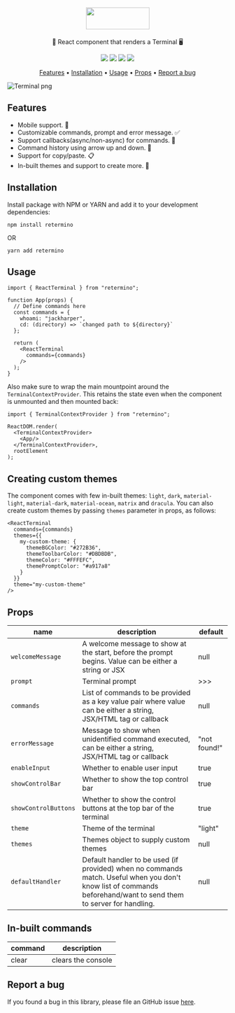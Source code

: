 <h1 align="center">
  <img src="https://retermino.sirv.com/static/terminal-logo-text.png" data-canonical-src="https://retermino.sirv.com/static/terminal-logo-text.png" width="145" height="50" />
</h1>

<p align="center">🚀 React component that renders a Terminal 🖥</p>

<p align="center">
  <a href="https://github.com/avestura/retermino/actions?query=Build+and+Test"><img src="https://github.com/avestura/retermino/workflows/Build%20and%20Test/badge.svg" data-canonical-src="https://github.com/avestura/retermino/workflows/Build%20and%20Test/badge.svg"/></a>
  <a href="https://codecov.io/gh/avestura/retermino"><img src="https://codecov.io/gh/avestura/retermino/branch/main/graph/badge.svg?token=xt1kdpvlam" data-canonical-src="https://codecov.io/gh/avestura/retermino/branch/main/graph/badge.svg?token=xt1kdpvlam"/></a>
  <a href="https://www.npmjs.com/package/retermino"><img src="https://img.shields.io/npm/v/retermino/latest" data-canonical-src="https://img.shields.io/npm/v/retermino/latest"/></a>
  <img src="https://img.shields.io/npm/l/retermino" data-canonical-src="https://img.shields.io/npm/l/retermino"/>
</p>

<p align="center">
  <a href="#features">Features</a> •
  <a href="#installation">Installation</a> •
  <a href="#usage">Usage</a> •
  <a href="#props">Props</a> •
  <a href="#report-a-bug">Report a bug</a>
</p>

![Terminal png](https://retermino.sirv.com/static/terminal-dracula.png)

## Features
- Mobile support. 📱
- Customizable commands, prompt and error message. ✅
- Support callbacks(async/non-async) for commands. 🔄
- Command history using arrow up and down. 🔼
- Support for copy/paste. 📋
- In-built themes and support to create more. 🚀

## Installation
Install package with NPM or YARN and add it to your development dependencies:
```
npm install retermino
```
OR
```
yarn add retermino
```

## Usage
```
import { ReactTerminal } from "retermino";

function App(props) {
  // Define commands here
  const commands = {
    whoami: "jackharper",
    cd: (directory) => `changed path to ${directory}`
  };

  return (
    <ReactTerminal
      commands={commands}
    />
  );
}
```

Also make sure to wrap the main mountpoint around the `TerminalContextProvider`. This retains the state even when the component is unmounted and then mounted back:
```
import { TerminalContextProvider } from "retermino";

ReactDOM.render(
  <TerminalContextProvider>
    <App/>
  </TerminalContextProvider>,
  rootElement
);
```

## Creating custom themes
The component comes with few in-built themes: `light`, `dark`, `material-light`, `material-dark`, `material-ocean`, `matrix` and `dracula`. You can also create custom themes by passing `themes` parameter in props, as follows:

```
<ReactTerminal
  commands={commands}
  themes={{
    my-custom-theme: {
      themeBGColor: "#272B36",
      themeToolbarColor: "#DBDBDB",
      themeColor: "#FFFEFC",
      themePromptColor: "#a917a8"
    }
  }}
  theme="my-custom-theme"
/>
```

## Props
| name | description | default
|--|--|--
| `welcomeMessage` | A welcome message to show at the start, before the prompt begins. Value can be either a string or JSX | null
| `prompt` | Terminal prompt | >>>
| `commands` | List of commands to be provided as a key value pair where value can be either a string, JSX/HTML tag or callback | null
| `errorMessage` | Message to show when unidentified command executed, can be either a string, JSX/HTML tag or callback | "not found!"
| `enableInput` | Whether to enable user input | true
| `showControlBar` | Whether to show the top control bar | true
| `showControlButtons` | Whether to show the control buttons at the top bar of the terminal | true
| `theme` | Theme of the terminal | "light"
| `themes` | Themes object to supply custom themes | null
| `defaultHandler` | Default handler to be used (if provided) when no commands match. Useful when you don't know list of commands beforehand/want to send them to server for handling. | null

## In-built commands
| command | description |
|--|--|
| clear | clears the console |

## Report a bug
If you found a bug in this library, please file an GitHub issue [here](https://github.com/avestura/retermino/issues).
